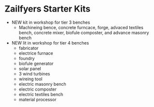 # Zailfyers Starter Kits
* NEW kit in workshop for tier 3 benches
	* Machineing bence, concrete furncace, forge, advaced textiles bench, concrete mixer, biofule composter, and advance masonry bench
* NEW lit in workshop for tier 4 benches
	* fabricator
	* electrice furnace
	* foundry
	* biofule generator
	* solar panel
	* 3 wind turbines
	* wireing tool
	* electric masonry bench
	* electric composter
	* electric textiles bench
	* material processor